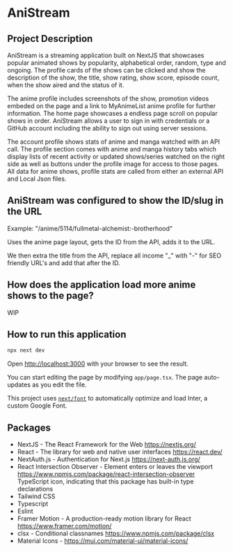 # AniStream

## Project Description

AniStream is a streaming application built on NextJS that showcases popular animated shows by popularity, alphabetical order, random, type and ongoing. The profile cards of the shows can be clicked and show the description of the show, the title, show rating, show score, episode count, when the show aired and the status of it. 

The anime profile includes screenshots of the show, promotion videos embeded on the page and a link to MyAnimeList anime profile for further information. The home page showcases a endless page scroll on popular shows in order. AniStream allows a user to sign in with credentials or a GitHub account including the ability to sign out using server sessions. 

The account profile shows stats of anime and manga watched with an API call. The profile section comes with anime and manga history tabs which display lists of recent activity or updated shows/series watched on the right side as well as buttons under the profile image for access to those pages. All data for anime shows, profile stats are called from either an external API and Local Json files.

## AniStream was configured to show the ID/slug in the URL

Example: "/anime/5114/fullmetal-alchemist:-brotherhood"

Uses the anime page layout, gets the ID from the API, adds it to the URL. 

We then extra the title from the API, replace all income "_" with "-" for SEO friendly URL's and add that after the ID.

## How does the application load more anime shows to the page?

WIP

## How to run this application

```bash
npx next dev
```

Open [http://localhost:3000](http://localhost:3000) with your browser to see the result.

You can start editing the page by modifying `app/page.tsx`. The page auto-updates as you edit the file.

This project uses [`next/font`](https://nextjs.org/docs/basic-features/font-optimization) to automatically optimize and load Inter, a custom Google Font.

## Packages

* NextJS - The React Framework for the Web https://nextjs.org/
* React - The library for web and native user interfaces https://react.dev/
* NextAuth.js - Authentication for Next.js https://next-auth.js.org/
* React Intersection Observer - Element enters or leaves the viewport https://www.npmjs.com/package/react-intersection-observer
TypeScript icon, indicating that this package has built-in type declarations
* Tailwind CSS
* Typescript
* Eslint
* Framer Motion - A production-ready motion library for React https://www.framer.com/motion/
* clsx - Conditional classnames https://www.npmjs.com/package/clsx
* Material Icons - https://mui.com/material-ui/material-icons/